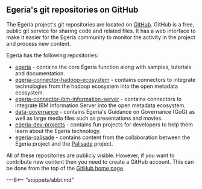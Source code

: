 <!-- SPDX-License-Identifier: CC-BY-4.0 -->
<!-- Copyright Contributors to the ODPi Egeria project 2020. -->

## Egeria's git repositories on GitHub

The Egeria project's git repositories are located on [GitHub](https://github.com/odpi).
GitHub is a free, public git service for sharing code and related files.
It has a web interface to make it easier for the Egeria community to monitor
the activity in the project and process new content.

Egeria has the following repositories:

* [egeria](https://github.com/odpi/egeria) - contains the core Egeria function along with samples, tutorials and documentation.
* [egeria-connector-hadoop-ecosystem](https://github.com/odpi/egeria-connector-hadoop-ecosystem) - contains connectors to integrate
technologies from the hadoop ecosystem into the open metadata ecosystem.
* [egeria-connector-ibm-information-server](https://github.com/odpi/egeria-connector-ibm-information-server) - contains connectors to integrate IBM Information Server into the open metadata ecosystem.
* [data-governance](https://github.com/odpi/data-governance) - contains Egeria's Guidance on Governance (GoG) as well as
large media files such as presentations and movies.
* [egeria-dev-projects](https://github.com/odpi/egeria-dev-projects) - contains fun projects for developers to help them learn about the Egeria technology.
* [egeria-palisade](https://github.com/odpi/egeria-palisade) - contains content from the collaboration between
the Egeria project and the [Palisade](https://github.com/gchq/palisade) project.

All of these repositories are publicly visible.  However, if you want to contribute new content then you need
to create a GitHub account.  This can be done from the top of the [GitHub home page](https://github.com).


---8<-- "snippets/abbr.md"
